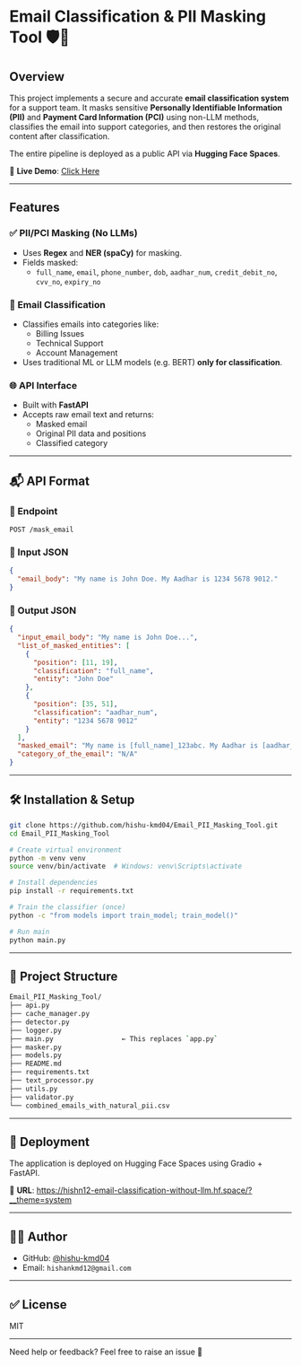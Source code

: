 # Email Classification & PII Masking Tool 🛡️📧

## Overview

This project implements a secure and accurate **email classification system** for a support team. It masks sensitive **Personally Identifiable Information (PII)** and **Payment Card Information (PCI)** using non-LLM methods, classifies the email into support categories, and then restores the original content after classification.

The entire pipeline is deployed as a public API via **Hugging Face Spaces**.

🚀 **Live Demo**: [Click Here](https://hishn12-email-classification-without-llm.hf.space/?__theme=system)

---

## Features

### ✅ PII/PCI Masking (No LLMs)
- Uses **Regex** and **NER (spaCy)** for masking.
- Fields masked:
  - `full_name`, `email`, `phone_number`, `dob`, `aadhar_num`, `credit_debit_no`, `cvv_no`, `expiry_no`

### 🧠 Email Classification
- Classifies emails into categories like:
  - Billing Issues
  - Technical Support
  - Account Management
- Uses traditional ML or LLM models (e.g. BERT) **only for classification**.

### 🌐 API Interface
- Built with **FastAPI**
- Accepts raw email text and returns:
  - Masked email
  - Original PII data and positions
  - Classified category

---

## 📬 API Format

### 🔸 Endpoint
```
POST /mask_email
```

### 🔸 Input JSON
```json
{
  "email_body": "My name is John Doe. My Aadhar is 1234 5678 9012."
}
```

### 🔸 Output JSON
```json
{
  "input_email_body": "My name is John Doe...",
  "list_of_masked_entities": [
    {
      "position": [11, 19],
      "classification": "full_name",
      "entity": "John Doe"
    },
    {
      "position": [35, 51],
      "classification": "aadhar_num",
      "entity": "1234 5678 9012"
    }
  ],
  "masked_email": "My name is [full_name]_123abc. My Aadhar is [aadhar_num]_456def.",
  "category_of_the_email": "N/A"
}
```

---

## 🛠️ Installation & Setup
```bash
git clone https://github.com/hishu-kmd04/Email_PII_Masking_Tool.git
cd Email_PII_Masking_Tool

# Create virtual environment
python -m venv venv
source venv/bin/activate  # Windows: venv\Scripts\activate

# Install dependencies
pip install -r requirements.txt

# Train the classifier (once)
python -c "from models import train_model; train_model()"

# Run main
python main.py
```

---

## 📁 Project Structure
```bash
Email_PII_Masking_Tool/
├── api.py
├── cache_manager.py
├── detector.py
├── logger.py
├── main.py                 ← This replaces `app.py`
├── masker.py
├── models.py
├── README.md
├── requirements.txt
├── text_processor.py
├── utils.py
├── validator.py
└── combined_emails_with_natural_pii.csv
```

---

## 🚀 Deployment
The application is deployed on Hugging Face Spaces using Gradio + FastAPI.

📡 **URL**: https://hishn12-email-classification-without-llm.hf.space/?__theme=system

---

## 👨‍💻 Author
- GitHub: [@hishu-kmd04](https://github.com/hishu-kmd04)
- Email: `hishankmd12@gmail.com`

---

## ✅ License
MIT

---

Need help or feedback? Feel free to raise an issue 🚀

